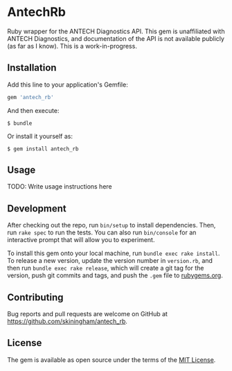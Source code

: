 # AntechRb

Ruby wrapper for the ANTECH Diagnostics API. This gem is unaffiliated with ANTECH Diagnostics, and documentation of the API is not available publicly (as far as I know). This is a work-in-progress.

## Installation

Add this line to your application's Gemfile:

```ruby
gem 'antech_rb'
```

And then execute:

    $ bundle

Or install it yourself as:

    $ gem install antech_rb

## Usage

TODO: Write usage instructions here

## Development

After checking out the repo, run `bin/setup` to install dependencies. Then, run `rake spec` to run the tests. You can also run `bin/console` for an interactive prompt that will allow you to experiment.

To install this gem onto your local machine, run `bundle exec rake install`. To release a new version, update the version number in `version.rb`, and then run `bundle exec rake release`, which will create a git tag for the version, push git commits and tags, and push the `.gem` file to [rubygems.org](https://rubygems.org).

## Contributing

Bug reports and pull requests are welcome on GitHub at https://github.com/skiningham/antech_rb.

## License

The gem is available as open source under the terms of the [MIT License](https://opensource.org/licenses/MIT).

